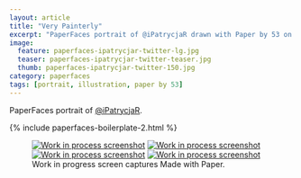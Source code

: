```yaml
---
layout: article
title: "Very Painterly"
excerpt: "PaperFaces portrait of @iPatrycjaR drawn with Paper by 53 on an iPad."
image: 
  feature: paperfaces-ipatrycjar-twitter-lg.jpg
  teaser: paperfaces-ipatrycjar-twitter-teaser.jpg
  thumb: paperfaces-ipatrycjar-twitter-150.jpg
category: paperfaces
tags: [portrait, illustration, paper by 53]
---
```


PaperFaces portrait of [@iPatrycjaR](http://twitter.com/ipatrycjar).

{% include paperfaces-boilerplate-2.html %}

<figure class="third">
  <a href="{{ site.url }}/images/paperfaces-ipatrycjar-process-1-lg.jpg"><img src="{{ site.url }}/images/paperfaces-ipatrycjar-process-1-600.jpg" alt="Work in process screenshot"></a>
  <a href="{{ site.url }}/images/paperfaces-ipatrycjar-process-2-lg.jpg"><img src="{{ site.url }}/images/paperfaces-ipatrycjar-process-2-600.jpg" alt="Work in process screenshot"></a>
  <a href="{{ site.url }}/images/paperfaces-ipatrycjar-process-3-lg.jpg"><img src="{{ site.url }}/images/paperfaces-ipatrycjar-process-3-600.jpg" alt="Work in process screenshot"></a>
  <a href="{{ site.url }}/images/paperfaces-ipatrycjar-process-4-lg.jpg"><img src="{{ site.url }}/images/paperfaces-ipatrycjar-process-4-600.jpg" alt="Work in process screenshot"></a>
  <figcaption>Work in progress screen captures Made with Paper.</figcaption>
</figure>